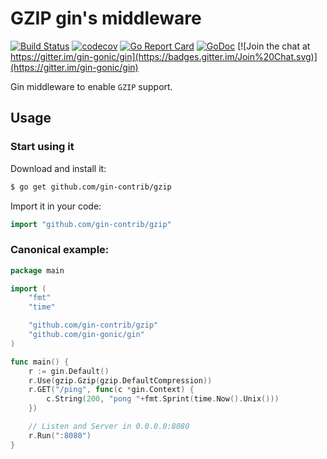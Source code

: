 # GZIP gin's middleware

[![Build Status](https://travis-ci.org/gin-contrib/gzip.svg)](https://travis-ci.org/gin-contrib/gzip)
[![codecov](https://codecov.io/gh/gin-contrib/gzip/branch/master/graph/badge.svg)](https://codecov.io/gh/gin-contrib/gzip)
[![Go Report Card](https://goreportcard.com/badge/github.com/gin-contrib/gzip)](https://goreportcard.com/report/github.com/gin-contrib/gzip)
[![GoDoc](https://godoc.org/github.com/gin-contrib/gzip?status.svg)](https://godoc.org/github.com/gin-contrib/gzip)
[![Join the chat at https://gitter.im/gin-gonic/gin](https://badges.gitter.im/Join%20Chat.svg)](https://gitter.im/gin-gonic/gin)

Gin middleware to enable `GZIP` support.

## Usage

### Start using it

Download and install it:

```sh
$ go get github.com/gin-contrib/gzip
```

Import it in your code:

```go
import "github.com/gin-contrib/gzip"
```

### Canonical example:

```go
package main

import (
	"fmt"
	"time"

	"github.com/gin-contrib/gzip"
	"github.com/gin-gonic/gin"
)

func main() {
	r := gin.Default()
	r.Use(gzip.Gzip(gzip.DefaultCompression))
	r.GET("/ping", func(c *gin.Context) {
		c.String(200, "pong "+fmt.Sprint(time.Now().Unix()))
	})

	// Listen and Server in 0.0.0.0:8080
	r.Run(":8080")
}

```
